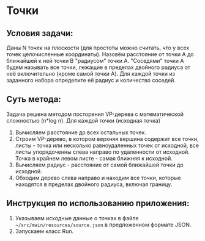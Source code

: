 # Точки

## Условия задачи:
Даны N точек на плоскости (для простоты можно считать, что у всех точек целочисленные координаты). Назовём расстояние от точки A до ближайшей к ней точки B "радиусом" точки A. "Соседями" точки A будем называть все точки, лежащие в пределах двойного радиуса от неё включительно (кроме самой точки A).
Для каждой точки из заданного набора определите её радиус и количество соседей.

## Суть метода:
Задача решена методом посторения VP-дерева с математической сложностью (n*log n).
Для каждой точки (исходная точка)

1. Вычисляем расстояние до всех остальных точек.
2. Строим VP-дерево, в котором верхняя вершина содержит все точки, листы - точка или несколько равноудаленных точек от исходной, все листы упорядоченны слева направо по удаленности от исходной. Точка в крайнем левом листе - самая ближняя к исходной.
3. Вычисляем радиус - расстояние от самой ближайшей точки до исходной.
4. Обходим дерево слева направо и находим все точки, которые находятся в пределах двойного радиуса, включая границу.

## Инструкция по использованию приложения:
1. Указываем исходные данные о точках в файле `~/src/main/resources/source.json` в предложенном формате JSON.
2. Запускаем класс Run.
